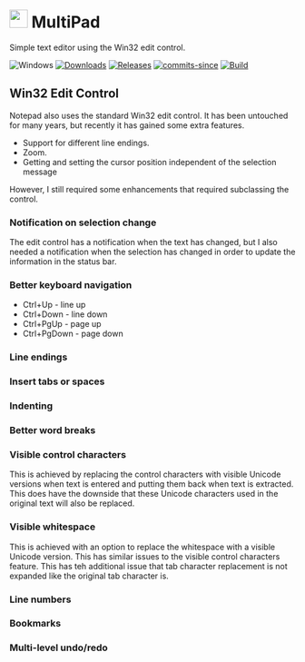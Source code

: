 <!-- ![Icon](MultiPad.ico) MultiPad -->
# <img src="res/MultiPad.ico" width=32/> MultiPad

Simple text editor using the Win32 edit control.

![Windows](https://img.shields.io/badge/platform-Windows-blue.svg)
[![Downloads](https://img.shields.io/github/downloads/RadAd/MultiPad/total.svg)](https://github.com/RadAd/MultiPad/releases/latest)
[![Releases](https://img.shields.io/github/release/RadAd/MultiPad.svg)](https://github.com/RadAd/MultiPad/releases/latest)
[![commits-since](https://img.shields.io/github/commits-since/RadAd/MultiPad/latest.svg)](commits/master)
[![Build](https://img.shields.io/appveyor/ci/RadAd/MultiPad.svg)](https://ci.appveyor.com/project/RadAd/MultiPad)

## Win32 Edit Control
Notepad also uses the standard Win32 edit control. It has been untouched for many years, but recently it has gained some extra features.
+ Support for different line endings.
+ Zoom.
+ Getting and setting the cursor position independent of the selection message
  
However, I still required some enhancements that required subclassing the control.
### Notification on selection change
The edit control has a notification when the text has changed, but I also needed a notification when the selection has changed in order
to update the information in the status bar.
### Better keyboard navigation
+ Ctrl+Up - line up
+ Ctrl+Down - line down
+ Ctrl+PgUp - page up
+ Ctrl+PgDown - page down
### Line endings
### Insert tabs or spaces
### Indenting
### Better word breaks
### Visible control characters
This is achieved by replacing the control characters with visible Unicode versions when text is entered and putting them back when text is extracted. This does have the downside that these Unicode characters used in the original text will also be replaced.
### Visible whitespace
This is achieved with an option to replace the whitespace with a visible Unicode version. This has similar issues to the visible control characters feature. This has teh additional issue that tab character replacement is not expanded like the original tab character is.
### Line numbers
### Bookmarks
### Multi-level undo/redo
